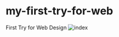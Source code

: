 # my-first-try-for-web
First Try for Web Design
![index](https://user-images.githubusercontent.com/103512026/163655445-0cdeed78-374d-4bd5-b706-c28b53f4e51f.jpg)
